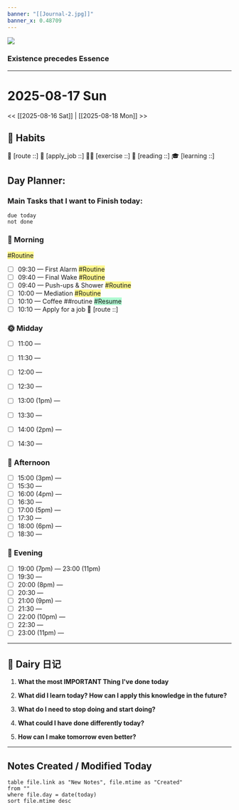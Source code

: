 ```yaml
---
banner: "[[Journal-2.jpg]]"
banner_x: 0.48709
---
```

![](https://www.youtube.com/watch?v=KwatUSh-6xY)
### Existence precedes Essence
---
# 2025-08-17 Sun
<< [[2025-08-16 Sat]] | [[2025-08-18 Mon]] >>
## 💪 Habits 
📍 [route ::] 
💼 [apply_job ::] 
🏃‍♂️ [exercise ::] 
🔖 [reading ::] 
🎓 [learning ::]
## Day Planner:
### Main Tasks that I want to Finish today:
```tasks
due today
not done
```
### 🌅 Morning
<span style="background:#fff88f">#Routine</span>
- [ ] 09:30 — First Alarm 
<span style="background:#fff88f">#Routine</span>
- [ ] 09:40 — Final Wake 
<span style="background:#fff88f">#Routine</span>
- [ ] 09:40 — Push-ups & Shower 
<span style="background:#fff88f">#Routine</span>
- [ ] 10:00 — Mediation 
<span style="background:#fff88f">#Routine</span>
- [ ] 10:10 — Coffee ##routine 
<span style="background:#affad1">#Resume</span>
- [ ] 10:10 — Apply for a job
📍 [route ::]
### 🌞 Midday
- [ ] 11:00 —  
- [ ] 11:30 —  
- [ ] 12:00 —  

- [ ] 12:30 —  
- [ ] 13:00 (1pm) —  
- [ ] 13:30 —  
- [ ] 14:00 (2pm) —    
- [ ] 14:30 —  
### 🌆 Afternoon
- [ ] 15:00 (3pm) —  
- [ ] 15:30 —  
- [ ] 16:00 (4pm) —  
- [ ] 16:30 —  
- [ ] 17:00 (5pm) —  
- [ ] 17:30 —  
- [ ] 18:00 (6pm) —  
- [ ] 18:30 — 
### 🌙 Evening
- [ ] 19:00 (7pm) —  23:00 (11pm)
- [ ] 19:30 —  
- [ ] 20:00 (8pm) —  
- [ ] 20:30 —  
- [ ] 21:00 (9pm) —  
- [ ] 21:30 —  
- [ ] 22:00 (10pm) —  
- [ ] 22:30 —  
- [ ] 23:00 (11pm) —  
---
## 📕 Dairy 日记

1. **What the most IMPORTANT Thing I've done today**
	> 
2. **What did I learn today? How can I apply this knowledge in the future?**
	> 
3. **What do I need to stop doing and start doing?**
	> 
4. **What could I have done differently today?**
	> 
5. **How can I make tomorrow even better?**
	> 
---
##  Notes Created / Modified Today
```dataview
table file.link as "New Notes", file.mtime as "Created"
from ""
where file.day = date(today)
sort file.mtime desc
```

